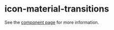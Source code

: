 icon-material-transitions
==================

See the [component page](http://kisscalls.github.io/icon-material-transitions) for more information.
